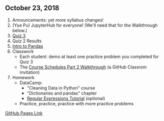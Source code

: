 ## October 23, 2018
1. Announcements: yet more syllabus changes!
2. (Yue Pu) JupyterHub for everyone! (We'll need that for the Walkthrough below.)
3. [Quiz 3](https://docs.google.com/forms/d/e/1FAIpQLSfY8iDEENEzit3ZwCIRupSqK0lPZtKkWNP4GyGZODMzH7fB5w/viewform?usp=sf_link)
4. Quiz 2 Results
5. [Intro to Pandas](../Slides/L6_Pandas_DataFrames.slides.html)
6. Classwork
   - Each student: demo at least one practice problem you completed for Quiz 3
   - The [Course Schedules Part 2 Walkthrough](https://classroom.github.com/a/6wzapF8O) (a GitHub Classrom invitation)
7. Homework
   - DataCamp:
       - "Cleaning Data in Python" course
       - "Dictionaries and pandas" chapter
       - [Regular Expressions Tutorial](https://www.datacamp.com/community/tutorials/python-regular-expression-tutorial) (optional)
   - Practice, practice, practice with more practice problems
   
[GitHub Pages Link](https://christopherhuntley.github.io/ba505-docs/Agenda/)